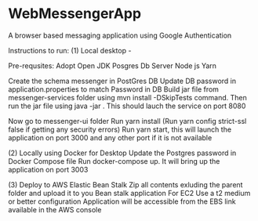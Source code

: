 # WebMessengerApp
A browser based messaging application using Google Authentication

Instructions to run:
(1) Local desktop -

Pre-requsites:
Adopt Open JDK
Posgres Db Server
Node js
Yarn

Create the schema messenger in PostGres DB
Update DB password in application.properties to match Password in DB
Build jar file from messenger-services folder using mvn install -DSkipTests command. 
Then run the jar file using java -jar <messenger jar file name>. This should lauch the service on port 8080

Now go to messenger-ui folder
Run yarn install (Run yarn config strict-ssl false if getting any security errors)
Run yarn start, this will launch the application on port 3000 and any other port if it is not available

(2) Locally using Docker for Desktop
Update the Postgres password in Docker Compose file
Run docker-compose up. It will bring up the application on port 3003

(3) Deploy to AWS Elastic Bean Stalk
Zip all contents exluding the parent folder and upload it to you Bean stalk application
For EC2 Use a t2 medium or better configuration 
Application will be accessible from the EBS link available in the AWS console
